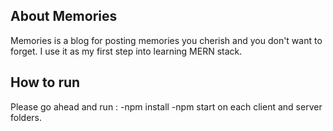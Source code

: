 ## About Memories

Memories is a blog for posting memories you cherish and you don't want to forget. I use it as my first step into learning MERN stack.

## How to run

Please go ahead and run : 
-npm install
-npm start
on each client and server folders.